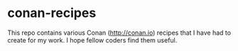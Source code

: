 # conan-recipes
This repo contains various Conan (http://conan.io) recipes that I have had to create for my work. I hope fellow coders find them useful.
